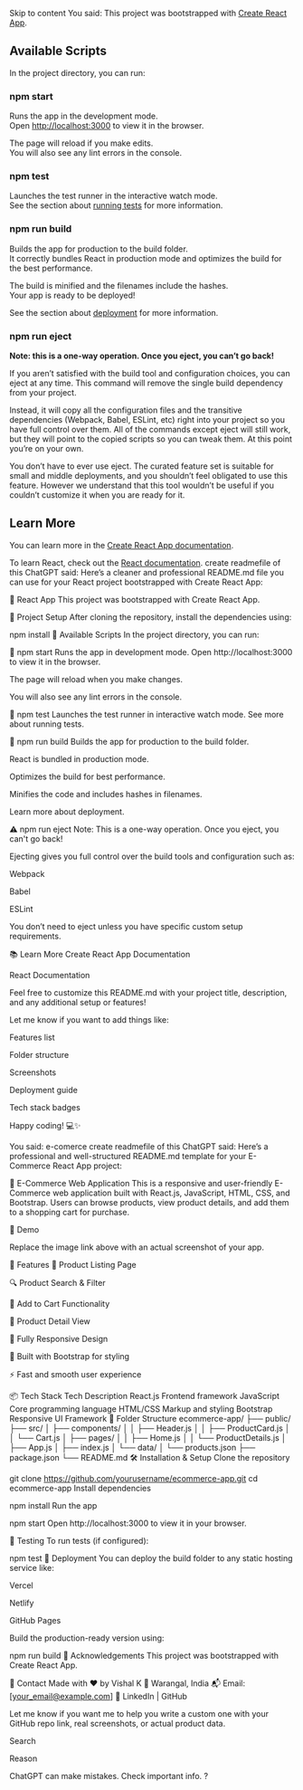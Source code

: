 Skip to content
You said:
This project was bootstrapped with [Create React App](https://github.com/facebook/create-react-app).

## Available Scripts

In the project directory, you can run:

### npm start

Runs the app in the development mode.<br>
Open [http://localhost:3000](http://localhost:3000) to view it in the browser.

The page will reload if you make edits.<br>
You will also see any lint errors in the console.

### npm test

Launches the test runner in the interactive watch mode.<br>
See the section about [running tests](https://facebook.github.io/create-react-app/docs/running-tests) for more information.

### npm run build

Builds the app for production to the build folder.<br>
It correctly bundles React in production mode and optimizes the build for the best performance.

The build is minified and the filenames include the hashes.<br>
Your app is ready to be deployed!

See the section about [deployment](https://facebook.github.io/create-react-app/docs/deployment) for more information.

### npm run eject

**Note: this is a one-way operation. Once you eject, you can’t go back!**

If you aren’t satisfied with the build tool and configuration choices, you can eject at any time. This command will remove the single build dependency from your project.

Instead, it will copy all the configuration files and the transitive dependencies (Webpack, Babel, ESLint, etc) right into your project so you have full control over them. All of the commands except eject will still work, but they will point to the copied scripts so you can tweak them. At this point you’re on your own.

You don’t have to ever use eject. The curated feature set is suitable for small and middle deployments, and you shouldn’t feel obligated to use this feature. However we understand that this tool wouldn’t be useful if you couldn’t customize it when you are ready for it.

## Learn More

You can learn more in the [Create React App documentation](https://facebook.github.io/create-react-app/docs/getting-started).

To learn React, check out the [React documentation](https://reactjs.org/).   create readmefile  of this 
ChatGPT said:
Here’s a cleaner and professional README.md file you can use for your React project bootstrapped with Create React App:

🚀 React App
This project was bootstrapped with Create React App.

📂 Project Setup
After cloning the repository, install the dependencies using:

npm install
🏃 Available Scripts
In the project directory, you can run:

🔹 npm start
Runs the app in development mode.
Open http://localhost:3000 to view it in the browser.

The page will reload when you make changes.

You will also see any lint errors in the console.

🔹 npm test
Launches the test runner in interactive watch mode.
See more about running tests.

🔹 npm run build
Builds the app for production to the build folder.

React is bundled in production mode.

Optimizes the build for best performance.

Minifies the code and includes hashes in filenames.

Learn more about deployment.

⚠️ npm run eject
Note: This is a one-way operation. Once you eject, you can't go back!

Ejecting gives you full control over the build tools and configuration such as:

Webpack

Babel

ESLint

You don’t need to eject unless you have specific custom setup requirements.

📚 Learn More
Create React App Documentation

React Documentation

Feel free to customize this README.md with your project title, description, and any additional setup or features!

Let me know if you want to add things like:

Features list

Folder structure

Screenshots

Deployment guide

Tech stack badges

Happy coding! 💻✨

You said:
e-comerce create readmefile  of this 
ChatGPT said:
Here’s a professional and well-structured README.md template for your E-Commerce React App project:

🛒 E-Commerce Web Application
This is a responsive and user-friendly E-Commerce web application built with React.js, JavaScript, HTML, CSS, and Bootstrap. Users can browse products, view product details, and add them to a shopping cart for purchase.

📸 Demo

Replace the image link above with an actual screenshot of your app.

🚀 Features
🧾 Product Listing Page

🔍 Product Search & Filter

🛒 Add to Cart Functionality

📄 Product Detail View

📱 Fully Responsive Design

🎨 Built with Bootstrap for styling

⚡ Fast and smooth user experience

📦 Tech Stack
Tech	Description
React.js	Frontend framework
JavaScript	Core programming language
HTML/CSS	Markup and styling
Bootstrap	Responsive UI Framework
📂 Folder Structure
ecommerce-app/
├── public/
├── src/
│   ├── components/
│   │   ├── Header.js
│   │   ├── ProductCard.js
│   │   └── Cart.js
│   ├── pages/
│   │   ├── Home.js
│   │   └── ProductDetails.js
│   ├── App.js
│   ├── index.js
│   └── data/
│       └── products.json
├── package.json
└── README.md
🛠️ Installation & Setup
Clone the repository

git clone https://github.com/yourusername/ecommerce-app.git
cd ecommerce-app
Install dependencies

npm install
Run the app

npm start
Open http://localhost:3000 to view it in your browser.

🧪 Testing
To run tests (if configured):

npm test
🚀 Deployment
You can deploy the build folder to any static hosting service like:

Vercel

Netlify

GitHub Pages

Build the production-ready version using:

npm run build
🙌 Acknowledgements
This project was bootstrapped with Create React App.

📧 Contact
Made with ❤️ by Vishal K
📍 Warangal, India
📬 Email: [your_email@example.com]
🔗 LinkedIn | GitHub

Let me know if you want me to help you write a custom one with your GitHub repo link, real screenshots, or actual product data.





Search

Reason


ChatGPT can make mistakes. Check important info.
?

